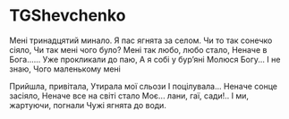 ﻿# TGShevchenko

Мені тринадцятий минало.
Я пас ягнята за селом.
Чи то так сонечко сіяло,
Чи так мені чого було?
Мені так любо, любо стало,
Неначе в Бога......
Уже прокликали до паю,
А я собі у бур’яні
Молюся Богу... І не знаю,
Чого маленькому мені

Прийшла, привітала,
Утирала мої сльози
І поцілувала...
Неначе сонце засіяло,
Неначе все на світі стало
Моє... лани, гаї, сади!..
І ми, жартуючи, погнали
Чужі ягнята до води.
